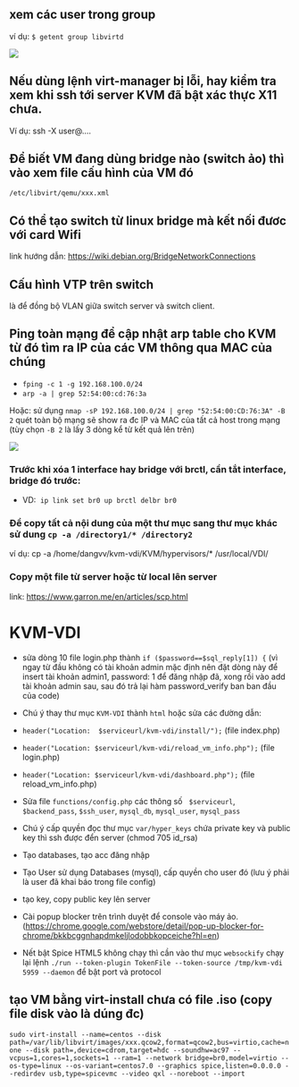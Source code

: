 ## xem các user trong group
ví dụ:
`$ getent group libvirtd`

<img src="https://i.imgur.com/mio2R9i.png">

## Nếu dùng lệnh virt-manager bị lỗi, hay kiểm tra xem khi ssh tới server KVM đã bật xác thực X11 chưa.
Ví dụ: ssh -X user@....

## Để biết VM đang dùng bridge nào (switch ảo) thì vào xem file cấu hình của VM đó 
`/etc/libvirt/qemu/xxx.xml`
## Có thể tạo switch từ linux bridge mà kết nối đươc với card Wifi
link hướng dẫn: https://wiki.debian.org/BridgeNetworkConnections

## Cấu hình VTP trên switch
là để đồng bộ VLAN giữa switch server và switch client. 

## Ping toàn mạng để cập nhật arp table cho KVM từ đó tìm ra IP của các VM thông qua MAC của chúng
- `fping -c 1 -g 192.168.100.0/24`
- `arp -a | grep 52:54:00:cd:76:3a`

Hoặc: sử dụng `nmap -sP 192.168.100.0/24 | grep "52:54:00:CD:76:3A" -B 2` quét toàn bộ mạng sẽ show ra đc IP và MAC của tất cả host trong mạng (tùy chọn `-B 2` là lấy 3 dòng kể từ kết quả lên trên)

<img src="https://i.imgur.com/tTfrdKJ.png">

### Trước khi xóa 1 interface hay bridge với brctl, cần tắt interface, bridge đó trước: 
- VD: 
  `ip link set br0 up`
  `brctl delbr br0`

### Để copy tất cả nội dung của một thư mục sang thư mục khác sử dung `cp -a /directory1/* /directory2`
ví dụ:  cp -a /home/dangvv/kvm-vdi/KVM/hypervisors/* /usr/local/VDI/

### Copy một file từ server hoặc từ local lên server
link: https://www.garron.me/en/articles/scp.html 








# KVM-VDI
- sửa dòng 10 file login.php thành `if ($password==$sql_reply[1]) {` (vì ngay từ đầu không có tài khoản admin mặc định nên đặt dòng này để insert tài khoản admin1, password: 1 để đăng nhập đã, xong rồi vào add tài khoản admin sau, sau đó trả lại hàm password_verify ban ban đầu của code)

- Chú ý thay thư mục `KVM-VDI` thành `html` hoặc sửa các đường dẫn:
 - `header("Location:  $serviceurl/kvm-vdi/install/");` (file index.php)
 - `header("Location: $serviceurl/kvm-vdi/reload_vm_info.php");` (file login.php)
 - `header("Location: $serviceurl/kvm-vdi/dashboard.php");` (file reload_vm_info.php)
- Sửa file `functions/config.php` các thông số   `$serviceurl`, `$backend_pass`, `$ssh_user`, `mysql_db`, `mysql_user`, `mysql_pass`
- Chú ý cấp quyền đọc thư mục `var/hyper_keys` chứa private key và public key thì ssh được đển server (chmod 705 id_rsa)
- Tạo databases, tạo acc đăng nhập
- Tạo User sử dụng Databases (mysql), cấp quyền cho user đó (lưu ý phải là user đã khai báo trong file config)
- tạo key, copy public key lên server
- Cài popup blocker trên trình duyệt để console vào máy ảo. (https://chrome.google.com/webstore/detail/pop-up-blocker-for-chrome/bkkbcggnhapdmkeljlodobbkopceiche?hl=en)
- Nết bật Spice HTML5 không chạy thì cần vào thư mục `websockify` chạy lại lệnh `./run --token-plugin TokenFile --token-source /tmp/kvm-vdi 5959 --daemon` để bật port và protocol

## tạo VM bằng virt-install chưa có file .iso (copy file disk vào là dúng đc)
`sudo virt-install --name=centos --disk path=/var/lib/libvirt/images/xxx.qcow2,format=qcow2,bus=virtio,cache=none --disk path=,device=cdrom,target=hdc --soundhw=ac97 --vcpus=1,cores=1,sockets=1 --ram=1 --network bridge=br0,model=virtio --os-type=linux --os-variant=centos7.0 --graphics spice,listen=0.0.0.0 --redirdev usb,type=spicevmc --video qxl --noreboot --import`
